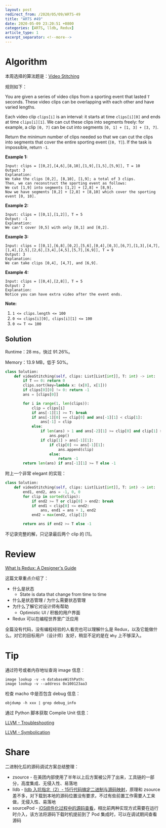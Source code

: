 ```yaml
---
layout: post
redirect_from: /2020/05/09/ARTS-49
title: "ARTS #49"
date: 2020-05-09 23:20:51 +0800
categories: [ARTS, lldb, Redux]
article_type: 1
excerpt_separator: <!--more-->
---
```



# Algorithm

本周选择的算法题是：[Video Stitching](https://leetcode.com/problems/video-stitching/)

<!--more-->

规则如下：

You are given a series of video clips from a sporting event that lasted `T` seconds. These video clips can be overlapping with each other and have varied lengths.

Each video clip `clips[i]` is an interval: it starts at time `clips[i][0]` and ends at time `clips[i][1]`. We can cut these clips into segments freely: for example, a clip `[0, 7]` can be cut into segments `[0, 1] + [1, 3] + [3, 7]`.

Return the minimum number of clips needed so that we can cut the clips into segments that cover the entire sporting event (`[0, T]`). If the task is impossible, return `-1`.

 

**Example 1:**

```
Input: clips = [[0,2],[4,6],[8,10],[1,9],[1,5],[5,9]], T = 10
Output: 3
Explanation: 
We take the clips [0,2], [8,10], [1,9]; a total of 3 clips.
Then, we can reconstruct the sporting event as follows:
We cut [1,9] into segments [1,2] + [2,8] + [8,9].
Now we have segments [0,2] + [2,8] + [8,10] which cover the sporting event [0, 10].
```

**Example 2:**

```
Input: clips = [[0,1],[1,2]], T = 5
Output: -1
Explanation: 
We can't cover [0,5] with only [0,1] and [0,2].
```

**Example 3:**

```
Input: clips = [[0,1],[6,8],[0,2],[5,6],[0,4],[0,3],[6,7],[1,3],[4,7],[1,4],[2,5],[2,6],[3,4],[4,5],[5,7],[6,9]], T = 9
Output: 3
Explanation: 
We can take clips [0,4], [4,7], and [6,9].
```

**Example 4:**

```
Input: clips = [[0,4],[2,8]], T = 5
Output: 2
Explanation: 
Notice you can have extra video after the event ends.
```

 

**Note:**

1. `1 <= clips.length <= 100`
2. `0 <= clips[i][0], clips[i][1] <= 100`
3. `0 <= T <= 100`

## Solution

Runtime：28 ms，快过 91.26%。

Memory：13.9 MB，低于 50%。

```python
class Solution:
    def videoStitching(self, clips: List[List[int]], T: int) -> int:
        if T == 0: return 0
        clips.sort(key=lambda x: (x[0], x[1]))
        if clips[0][0] != 0: return -1
        ans = [clips[0]]

        for i in range(1, len(clips)):
            clip = clips[i]
            if ans[-1][1] >= T: break
            if ans[-1][0] == clip[0] and ans[-1][1] < clip[1]:
                ans[-1] = clip
            else:     
                if len(ans) > 1 and ans[-2][1] >= clip[0] and clip[1] >= ans[-1][1]:
                    ans.pop()
                if clip[1] > ans[-1][1]:
                    if clip[0] <= ans[-1][1]:
                        ans.append(clip)
                    else:
                        return -1
        return len(ans) if ans[-1][1] >= T else -1
```

附上一个非常 elegant 的实现：
```python
class Solution:
    def videoStitching(self, clips: List[List[int]], T: int) -> int:
        end1, end2, ans = -1, 0, 0
        for clip in sorted(clips):
            if end2 >= T or clip[0] > end2: break
            if end1 < clip[0] <= end2:
                ans, end1 = ans + 1, end2
            end2 = max(end2, clip[1])

        return ans if end2 >= T else -1
```

不记录完整的解，只记录最后两个 clip 的 [1]。

# Review

[What Is Redux: A Designer's Guide](https://www.smashingmagazine.com/2018/07/redux-designers-guide/)

这篇文章重点介绍了：

- 什么是状态
  - State is data that change from time to time
- 什么是状态管理 / 为什么需要状态管理
- 为什么了解它对设计师有帮助
  - Optimistic UI / 积极的用户界面
- Redux 可以在编程世界里广泛应用

全篇没有代码，没有编程经验的人看完也可以理解什么是 Redux，以及它能做什么。对它的目标用户（设计师）友好，稍显不足的是在 `Why` 上不够深入。

# Tip

通过符号或者内存地址查询 image 信息：

```
image lookup -v -n databaseWithPath:
image lookup -v --address 0x100123aa3
```

检查 macho 中是否包含 debug 信息：

```shell
objdump -h xxx | grep debug_info
```

通过 Python 脚本获取 Compile Unit 信息：

[LLVM - Troubleshooting](https://lldb.llvm.org/use/troubleshooting.html)

[LLVM - Symbolication](https://lldb.llvm.org/use/symbolication.html)

# Share

二进制化后的源码调试方案总结整理：

- zsource - 在美团内部使用了半年以上后方案被公开了出来，工具链的一部分，高度集成、无侵入性、易落地
- lldb - [lldb 入坑指北（2）- 15行代码搞定二进制与源码映射](https://mp.weixin.qq.com/s?__biz=MzAxMzk0OTg5MQ==&mid=2247483655&idx=1&sn=a3406550136f028478c46f0fc7f50e21&scene=21#wechat_redirect)，原理和 zsource 差不多，对下载到本地的源码位置没有要求，不过有些前置工作需要人工来做，无侵入性、易落地
- sourcePod - [iOS组件化过程中的源码查看](https://mp.weixin.qq.com/s?__biz=MzU5ODc1NTk5NA==&mid=2247483667&idx=1&sn=f7f331a0e2af3b56d806f38be29cc84c)，相比前两种实现方式需要在运行时介入，该方法将源码下载时机提前到了 Pod 集成时，可以在调试期间查看源码